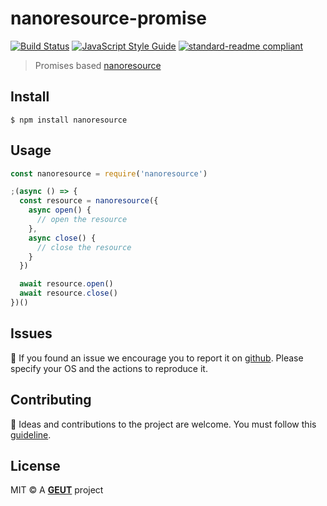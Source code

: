 # nanoresource-promise

[![Build Status](https://travis-ci.com/geut/nanoresource-promise.svg?branch=master)](https://travis-ci.com/geut/nanoresource-promise)
[![JavaScript Style Guide](https://img.shields.io/badge/code_style-standard-brightgreen.svg)](https://standardjs.com)
[![standard-readme compliant](https://img.shields.io/badge/readme%20style-standard-brightgreen.svg?style=flat-square)](https://github.com/RichardLitt/standard-readme)

> Promises based [nanoresource](https://github.com/mafintosh/nanoresource)

## <a name="install"></a> Install

```
$ npm install nanoresource
```

## <a name="usage"></a> Usage

```javascript
const nanoresource = require('nanoresource')

;(async () => {
  const resource = nanoresource({
    async open() {
      // open the resource
    },
    async close() {
      // close the resource
    }
  })

  await resource.open()
  await resource.close()
})()
```

## <a name="issues"></a> Issues

:bug: If you found an issue we encourage you to report it on [github](https://github.com/geut/nanoresource-promise/issues). Please specify your OS and the actions to reproduce it.

## <a name="contribute"></a> Contributing

:busts_in_silhouette: Ideas and contributions to the project are welcome. You must follow this [guideline](https://github.com/geut/nanoresource-promise/blob/master/CONTRIBUTING.md).

## License

MIT © A [**GEUT**](http://geutstudio.com/) project
